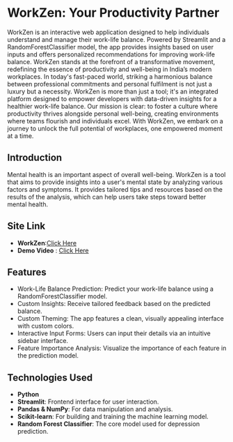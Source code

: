 
# WorkZen: Your Productivity Partner

WorkZen is an interactive web application designed to help individuals understand and manage their work-life balance. Powered by Streamlit and a RandomForestClassifier model, the app provides insights based on user inputs and offers personalized recommendations for improving work-life balance. WorkZen stands at the forefront of a transformative movement, redefining the essence of productivity and well-being in India’s modern workplaces. In today's fast-paced world, striking a harmonious balance between professional commitments and personal fulfilment is not just a luxury but a necessity. WorkZen is more than just a tool; it's an integrated platform designed to empower developers  with data-driven insights for a healthier work-life balance. Our mission is clear: to foster a culture where productivity thrives alongside personal well-being, creating environments where teams flourish and individuals excel. With WorkZen, we embark on a journey to unlock the full potential of workplaces, one empowered moment at a time.


## Introduction

Mental health is an important aspect of overall well-being. WorkZen is a tool that aims to provide insights into a user's mental state by analyzing various factors and symptoms. It provides tailored tips and resources based on the results of the analysis, which can help users take steps toward better mental health.

## Site Link
- **WorkZen**:[Click Here](https://workzendevshouse-gf9k45uspbov3nj2z7m3tr.streamlit.app/)
- **Demo Video** : [Click Here](https://drive.google.com/file/d/1KK4_nZ0GnpJhZm7OHaTYiRVq8s_mf2X8/view?usp=sharing)

## Features

- Work-Life Balance Prediction: Predict your work-life balance using a RandomForestClassifier model.
- Custom Insights: Receive tailored feedback based on the predicted balance.
- Custom Theming: The app features a clean, visually appealing interface with custom colors.
- Interactive Input Forms: Users can input their details via an intuitive sidebar interface.
- Feature Importance Analysis: Visualize the importance of each feature in the prediction model.

## Technologies Used

- **Python**
- **Streamlit**: Frontend interface for user interaction.
- **Pandas & NumPy**: For data manipulation and analysis.
- **Scikit-learn**: For building and training the machine learning model.
- **Random Forest Classifier**: The core model used for depression prediction.


